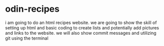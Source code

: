 # odin-recipes

i am going to do an html recipes website. we are going to show the skill of setting up html and basic coding to create lists and potentially add pictures and links to the website. we will also show commit messages and utilizing git using the terminal